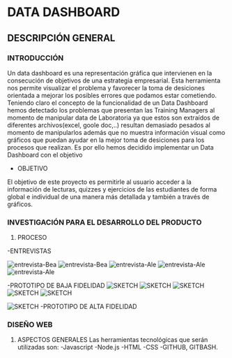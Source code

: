 # DATA DASHBOARD

## DESCRIPCIÓN GENERAL

### INTRODUCCIÓN

 Un data dashboard es una representación gráfica que intervienen en la consecución de objetivos de una estrategia empresarial. Esta herramienta nos permite visualizar el problema y favorecer la toma de desiciones orientada a mejorar los posibles errores que podamos estar cometiendo.
 Teniendo claro el concepto de la funcionalidad de un Data Dashboard hemos detectado los problemas que presentan las Training Managers al momento de manipular data de Laboratoria ya que estos son extraídos de diferentes archivos(excel, goole doc,..) resultan demasiado pesados al momento de manipularlos además que no muestra información visual como gráficos que puedan ayudar en la mejor toma de desiciones para los procesos que realizan.
 Es por ello hemos decidido implementar un Data Dashboard con el objetivo

- OBJETIVO

El objetivo de este proyecto es permitirle al usuario acceder a la información de lecturas, quizzes y ejercicios de las estudiantes de forma global e individual de una manera más detallada y también a través de gráficos.


### INVESTIGACIÓN PARA EL DESARROLLO DEL PRODUCTO

1. PROCESO

  -ENTREVISTAS

   ![entrevista-Bea](ENTREVISTA1.jpg)
   ![entrevista-Bea](ENTREVISTA2.jpg)
   ![entrevista-Ale](ENTREVISTA-ALE1.jpg)
   ![entrevista-Ale](ENTREVISTA-ALE2.jpg)
   ![entrevista-Ale](ENTREVISTA-ALE3.jpg)

  -PROTOTIPO DE BAJA FIDELIDAD
  ![SKETCH](SKETCH1.jpg)
  ![SKETCH](SKETCH2.jpg)
  ![SKETCH](sketch3.jpg)
  ![SKETCH](sketch4.jpg)
  ![SKETCH](sketch5.jpg)


![SKETCH](Diapositiva1.gif)
-PROTOTIPO DE ALTA FIDELIDAD

### DISEÑO WEB

1. ASPECTOS GENERALES
Las herramientas tecnológicas que serán utilizadas son:
-Javascript
-Node.js
-HTML
-CSS
-GITHUB, GITBASH.



